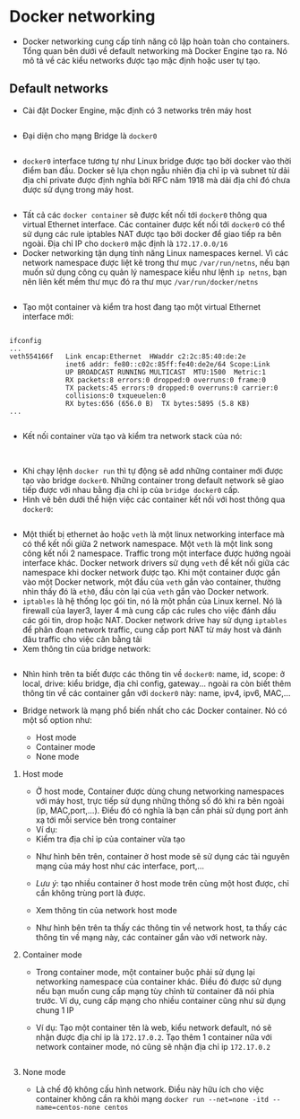 # Docker networking
- Docker networking cung cấp tính năng cô lập hoàn toàn cho containers. Tổng quan bên dưới về default networking mà Docker Engine tạo ra. Nó mô tả về các kiểu networks được tạo mặc định hoặc user tự tạo.
## Default networks
- Cài đặt Docker Engine, mặc định có 3 networks trên máy host

<img src="">

- Đại diện cho mạng Bridge là `docker0`

<img src="">

- `docker0` interface tương tự như Linux bridge được tạo bởi docker vào thời điểm ban đầu. Docker sẽ lựa chọn ngẫu nhiên địa chỉ ip và subnet từ dải địa chỉ private được định nghĩa bởi RFC năm 1918 mà dải địa chỉ đó chưa được sử dụng trong máy host.

<img src="">

- Tất cả các `docker container` sẽ được kết nối tới `docker0` thông qua virtual Ethernet interface. Các container được kết nối tới `docker0` có thể sử dụng các rule iptables NAT được tạo bởi docker  để giao tiếp ra bên ngoài. Địa chỉ IP cho `docker0` mặc định là `172.17.0.0/16`
- Docker networking  tận dụng tính năng Linux namespaces kernel. Vì các network namespace được liệt kê trong thư mục `/var/run/netns`, nếu bạn muốn sử dụng công cụ quản lý namespace kiểu như lệnh `ip netns`, bạn nên liên kết mềm thư mục đó ra thư mục `/var/run/docker/netns`

<img src="">

- Tạo một container và kiểm tra host đang tạo một virtual Ethernet interface mới:

<img src="">

```
ifconfig
...
veth554166f	  Link encap:Ethernet  HWaddr c2:2c:85:40:de:2e  
			  inet6 addr: fe80::c02c:85ff:fe40:de2e/64 Scope:Link
			  UP BROADCAST RUNNING MULTICAST  MTU:1500  Metric:1
			  RX packets:8 errors:0 dropped:0 overruns:0 frame:0
			  TX packets:45 errors:0 dropped:0 overruns:0 carrier:0
			  collisions:0 txqueuelen:0 
			  RX bytes:656 (656.0 B)  TX bytes:5895 (5.8 KB)
...
```

<img src="">


- Kết nối container vừa tạo và kiểm tra network stack của nó:

<img src="">

<img src="">

- Khi chạy lệnh `docker run` thì tự động sẽ add những container mới được tạo vào bridge `docker0`. Những container trong default network sẽ giao tiếp được với nhau bằng địa chỉ ip của `bridge docker0` cấp.
- Hình vẽ bên dưới thể hiện việc các container kết nối với host thông qua `docker0`:

<img src="">

- Một thiết bị ethernet ảo hoặc `veth` là một linux networking interface mà có thể kết nối giữa 2 network namespace. Một `veth` là một link song công kết nối 2 namespace. Traffic trong một interface được hướng ngoài interface khác. Docker network drivers sử dụng `veth` để kết nối giữa các namespace khi docker network được tạo. Khi một container được gắn vào một Docker network, một đầu của `veth` gắn vào container, thường nhìn thấy đó là `eth0`, đầu còn lại của `veth` gắn vào Docker network.
- `iptables` là hệ thống lọc gói tin, nó là một phần của Linux kernel. Nó là firewall của layer3, layer 4 mà cung cấp các rules cho việc đánh dấu các gói tin, drop hoặc NAT. Docker network drive hay sử dụng `iptables` để phân đoạn network traffic, cung cấp port NAT từ máy host và đánh đâu traffic cho việc cân bằng tải
- Xem thông tin của bridge network:

<img src="">

- Nhìn hình trên ta biết được các thông tin về `docker0`: name, id, scope: ở local, drive: kiểu bridge, địa chỉ config, gateway... ngoài ra còn biết thêm  thông tin về các container gắn với `docker0` này: name, ipv4, ipv6, MAC,...

- Bridge network là mạng phổ biến nhất cho các Docker container. Nó có một số option như:
	- Host mode
	- Container mode
	- None mode
1. Host mode
	- Ở host mode, Container được dùng chung networking namespaces với máy host, trực tiếp sử dụng những thông số đó khi ra bên ngoài (ip, MAC,port,...). Điều đó có nghĩa là bạn cần phải sử dụng port ánh xạ tới mỗi service bên trong container
	- Ví dụ:

	<img src="">

	- Kiểm tra địa chỉ ip của container vừa tạo

	<img src="">

	- Như hình bên trên, container ở host mode sẽ sử dụng các tài nguyên mạng của máy host như các interface, port,...

	- *Lưu ý*: tạo nhiều container ở host mode trên cùng một host được, chỉ cần không trùng port là được.
	- Xem thông tin của network host mode

	<img src="">

	- Như hình bên trên ta thấy các thông tin về network host, ta thấy các thông tin về mạng này, các container gắn vào với network này.
2. Container mode
	- Trong container mode, một container buộc phải sử dụng lại networking namespace của container khác. Điều đó được sử dụng nếu bạn muốn cung cấp mạng tùy chỉnh từ container đã nói phía trước. Ví dụ, cung cấp mạng cho nhiều container cũng như sử dụng chung 1 IP
	
	- Ví dụ: Tạo một container tên là web, kiểu network default, nó sẽ nhận được địa chỉ ip là `172.17.0.2`. Tạo thêm 1 container nữa với network container mode, nó cũng sẽ nhận địa chỉ ip `172.17.0.2`
	
	<img src="">

3. None mode
	- Là chế độ không cấu hình network. Điều này hữu ích cho việc  container không cần ra khỏi mạng
	`docker run --net=none -itd --name=centos-none centos`

	
	
	
		
		
			
		